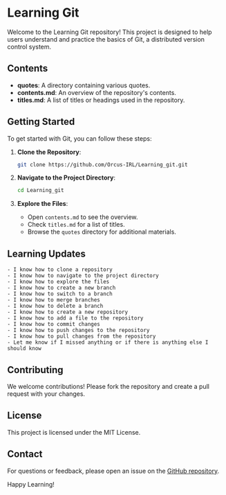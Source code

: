 # Learning Git

Welcome to the Learning Git repository! This project is designed to help users understand and practice the basics of Git, a distributed version control system.

## Contents

- **quotes**: A directory containing various quotes.
- **contents.md**: An overview of the repository's contents.
- **titles.md**: A list of titles or headings used in the repository.

## Getting Started

To get started with Git, you can follow these steps:

1. **Clone the Repository**:
    ```sh
    git clone https://github.com/Orcus-IRL/Learning_git.git
    ```

2. **Navigate to the Project Directory**:
    ```sh
    cd Learning_git
    ```

3. **Explore the Files**:
    - Open `contents.md` to see the overview.
    - Check `titles.md` for a list of titles.
    - Browse the `quotes` directory for additional materials.


## Learning Updates
    - I know how to clone a repository
    - I know how to navigate to the project directory
    - I know how to explore the files
    - I know how to create a new branch
    - I know how to switch to a branch
    - I know how to merge branches
    - I know how to delete a branch
    - I know how to create a new repository
    - I know how to add a file to the repository
    - I know how to commit changes
    - I know how to push changes to the repository
    - I know how to pull changes from the repository
    - Let me know if I missed anything or if there is anything else I should know
## Contributing

We welcome contributions! Please fork the repository and create a pull request with your changes.

## License

This project is licensed under the MIT License.

## Contact

For questions or feedback, please open an issue on the [GitHub repository](https://github.com/Orcus-IRL/Learning_git).

Happy Learning!

